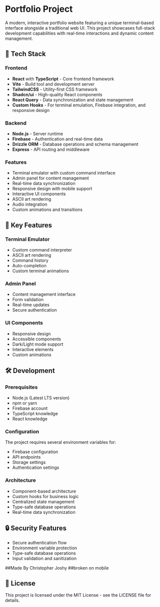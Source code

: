 # Portfolio Project

A modern, interactive portfolio website featuring a unique terminal-based interface alongside a traditional web UI. This project showcases full-stack development capabilities with real-time interactions and dynamic content management.

## 🚀 Tech Stack

### Frontend
- **React** with **TypeScript** - Core frontend framework
- **Vite** - Build tool and development server
- **TailwindCSS** - Utility-first CSS framework
- **Shadcn/ui** - High-quality React components
- **React Query** - Data synchronization and state management
- **Custom Hooks** - For terminal emulation, Firebase integration, and responsive design

### Backend
- **Node.js** - Server runtime
- **Firebase** - Authentication and real-time data
- **Drizzle ORM** - Database operations and schema management
- **Express** - API routing and middleware

### Features
- Terminal emulator with custom command interface
- Admin panel for content management
- Real-time data synchronization
- Responsive design with mobile support
- Interactive UI components
- ASCII art rendering
- Audio integration
- Custom animations and transitions


## 🌟 Key Features

### Terminal Emulator
- Custom command interpreter
- ASCII art rendering
- Command history
- Auto-completion
- Custom terminal animations

### Admin Panel
- Content management interface
- Form validation
- Real-time updates
- Secure authentication

### UI Components
- Responsive design
- Accessible components
- Dark/Light mode support
- Interactive elements
- Custom animations

## 🛠 Development

### Prerequisites
- Node.js (Latest LTS version)
- npm or yarn
- Firebase account
- TypeScript knowledge
- React knowledge

### Configuration
The project requires several environment variables for:
- Firebase configuration
- API endpoints
- Storage settings
- Authentication settings

### Architecture
- Component-based architecture
- Custom hooks for business logic
- Centralized state management
- Type-safe database operations
- Real-time data synchronization

## 🔒 Security Features
- Secure authentication flow
- Environment variable protection
- Type-safe database operations
- Input validation and sanitization

##Made By Christopher Joshy
##broken on mobile

## 📝 License
This project is licensed under the MIT License - see the LICENSE file for details. 